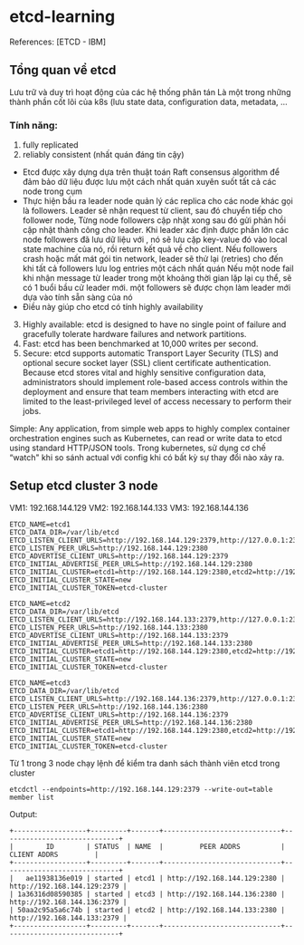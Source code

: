 # etcd-learning

References:
[ETCD - IBM]

## Tổng quan vể etcd
Lưu trữ và duy trì hoạt động của các hệ thống phân tán
Là một trong những thành phần cốt lõi của k8s (lưu state data, configuration data, metadata, …

### Tính năng:

1. fully replicated
2. reliably consistent (nhất quán đáng tin cậy)
- Etcd được xây dựng dựa trên thuật toán Raft consensus algorithm để đảm bảo dữ liệu được lưu một cách nhất quán xuyên suốt tất cả các node trong cụm
- Thực hiện bầu ra leader node quản lý các replica cho các node khác gọi là followers. Leader sẽ nhận request từ client, sau đó chuyển tiếp cho follower node, Từng node followers cập nhật xong sau đó gửi phản hồi cập nhật thành công cho leader. Khi leader xác định được phần lớn các node followers đã lưu dữ liệu với , nó sẽ lưu cặp key-value đó vào local state machine của nó, rồi return kết quả về cho client. Nếu followers crash hoặc mất mát gói tin network, leader sẽ thử lại (retries) cho đến khi tất cả followers lưu log entries một cách nhất quán
Nếu một node fail khi nhận message từ leader trong một khoảng thời gian lặp lại cụ thể, sẽ có 1 buổi bầu cử leader mới. một followers sẽ được chọn làm leader mới dựa vào tính sẵn sàng của nó
- Điều này giúp cho etcd có tính highly availability

3. Highly available: etcd is designed to have no single point of failure and gracefully tolerate hardware failures and network partitions.
4. Fast: etcd has been benchmarked at 10,000 writes per second.
5. Secure: etcd supports automatic Transport Layer Security (TLS) and optional secure socket layer (SSL) client certificate authentication. Because etcd stores vital and highly sensitive configuration data, administrators should implement role-based access controls within the deployment and ensure that team members interacting with etcd are limited to the least-privileged level of access necessary to perform their jobs.


Simple: Any application, from simple web apps to highly complex container orchestration engines such as Kubernetes, can read or write data to etcd using standard HTTP/JSON  tools.
Trong kubernetes, sử dụng cơ chế “watch" khi so sánh actual với config khi có bất kỳ sự thay đổi nào xảy ra.


## Setup etcd cluster 3 node

VM1: 192.168.144.129
VM2: 192.168.144.133
VM3: 192.168.144.136

```
ETCD_NAME=etcd1
ETCD_DATA_DIR=/var/lib/etcd
ETCD_LISTEN_CLIENT_URLS=http://192.168.144.129:2379,http://127.0.0.1:2379
ETCD_LISTEN_PEER_URLS=http://192.168.144.129:2380
ETCD_ADVERTISE_CLIENT_URLS=http://192.168.144.129:2379
ETCD_INITIAL_ADVERTISE_PEER_URLS=http://192.168.144.129:2380
ETCD_INITIAL_CLUSTER=etcd1=http://192.168.144.129:2380,etcd2=http://192.168.144.133:2380,etcd3=http://192.168.144.136:2380
ETCD_INITIAL_CLUSTER_STATE=new
ETCD_INITIAL_CLUSTER_TOKEN=etcd-cluster

```

```
ETCD_NAME=etcd2
ETCD_DATA_DIR=/var/lib/etcd
ETCD_LISTEN_CLIENT_URLS=http://192.168.144.133:2379,http://127.0.0.1:2379
ETCD_LISTEN_PEER_URLS=http://192.168.144.133:2380
ETCD_ADVERTISE_CLIENT_URLS=http://192.168.144.133:2379
ETCD_INITIAL_ADVERTISE_PEER_URLS=http://192.168.144.133:2380
ETCD_INITIAL_CLUSTER=etcd1=http://192.168.144.129:2380,etcd2=http://192.168.144.133:2380,etcd3=http://192.168.144.136:2380
ETCD_INITIAL_CLUSTER_STATE=new
ETCD_INITIAL_CLUSTER_TOKEN=etcd-cluster
```

```
ETCD_NAME=etcd3
ETCD_DATA_DIR=/var/lib/etcd
ETCD_LISTEN_CLIENT_URLS=http://192.168.144.136:2379,http://127.0.0.1:2379
ETCD_LISTEN_PEER_URLS=http://192.168.144.136:2380
ETCD_ADVERTISE_CLIENT_URLS=http://192.168.144.136:2379
ETCD_INITIAL_ADVERTISE_PEER_URLS=http://192.168.144.136:2380
ETCD_INITIAL_CLUSTER=etcd1=http://192.168.144.129:2380,etcd2=http://192.168.144.133:2380,etcd3=http://192.168.144.136:2380
ETCD_INITIAL_CLUSTER_STATE=new
ETCD_INITIAL_CLUSTER_TOKEN=etcd-cluster
```


Từ 1 trong 3 node chạy lệnh để kiểm tra danh sách thành viên etcd trong cluster

```
etcdctl --endpoints=http://192.168.144.129:2379 --write-out=table member list
```

Output:
```
+------------------+---------+-------+-----------------------------+-----------------------------+
|        ID        | STATUS  | NAME  |         PEER ADDRS          |        CLIENT ADDRS         |
+------------------+---------+-------+-----------------------------+-----------------------------+
|   ae11938136e019 | started | etcd1 | http://192.168.144.129:2380 | http://192.168.144.129:2379 |
| 1a36316d08590385 | started | etcd3 | http://192.168.144.136:2380 | http://192.168.144.136:2379 |
| 50aa2c95a5a6c74b | started | etcd2 | http://192.168.144.133:2380 | http://192.168.144.133:2379 |
+------------------+---------+-------+-----------------------------+-----------------------------+
```
